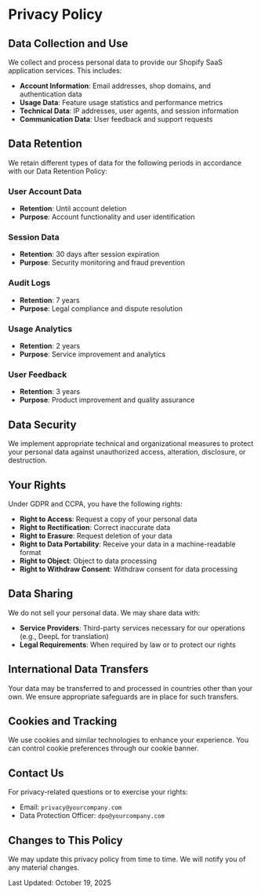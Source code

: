 # Privacy Policy

## Data Collection and Use

We collect and process personal data to provide our Shopify SaaS application services. This includes:

- **Account Information**: Email addresses, shop domains, and authentication data
- **Usage Data**: Feature usage statistics and performance metrics
- **Technical Data**: IP addresses, user agents, and session information
- **Communication Data**: User feedback and support requests

## Data Retention

We retain different types of data for the following periods in accordance with our Data Retention Policy:

### User Account Data

- **Retention**: Until account deletion
- **Purpose**: Account functionality and user identification

### Session Data

- **Retention**: 30 days after session expiration
- **Purpose**: Security monitoring and fraud prevention

### Audit Logs

- **Retention**: 7 years
- **Purpose**: Legal compliance and dispute resolution

### Usage Analytics

- **Retention**: 2 years
- **Purpose**: Service improvement and analytics

### User Feedback

- **Retention**: 3 years
- **Purpose**: Product improvement and quality assurance

## Data Security

We implement appropriate technical and organizational measures to protect your personal data against unauthorized access, alteration, disclosure, or destruction.

## Your Rights

Under GDPR and CCPA, you have the following rights:

- **Right to Access**: Request a copy of your personal data
- **Right to Rectification**: Correct inaccurate data
- **Right to Erasure**: Request deletion of your data
- **Right to Data Portability**: Receive your data in a machine-readable format
- **Right to Object**: Object to data processing
- **Right to Withdraw Consent**: Withdraw consent for data processing

## Data Sharing

We do not sell your personal data. We may share data with:

- **Service Providers**: Third-party services necessary for our operations (e.g., DeepL for translation)
- **Legal Requirements**: When required by law or to protect our rights

## International Data Transfers

Your data may be transferred to and processed in countries other than your own. We ensure appropriate safeguards are in place for such transfers.

## Cookies and Tracking

We use cookies and similar technologies to enhance your experience. You can control cookie preferences through our cookie banner.

## Contact Us

For privacy-related questions or to exercise your rights:

- Email: `privacy@yourcompany.com`
- Data Protection Officer: `dpo@yourcompany.com`

## Changes to This Policy

We may update this privacy policy from time to time. We will notify you of any material changes.

Last Updated: October 19, 2025

